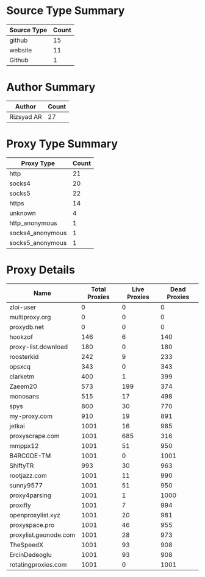 # Source Type Summary

| Source Type | Count |
|-------------|-------|
| github | 15 |
| website | 11 |
| Github | 1 |


# Author Summary

| Author | Count |
|--------|-------|
| Rizsyad AR | 27 |


# Proxy Type Summary

| Proxy Type | Count |
|------------|-------|
| http | 21 |
| socks4 | 20 |
| socks5 | 22 |
| https | 14 |
| unknown | 4 |
| http_anonymous | 1 |
| socks4_anonymous | 1 |
| socks5_anonymous | 1 |


# Proxy Details

| Name | Total Proxies | Live Proxies | Dead Proxies |
|------|---------------|--------------|---------------|
| zloi-user | 0 | 0 | 0 |
| multiproxy.org | 0 | 0 | 0 |
| proxydb.net | 0 | 0 | 0 |
| hookzof | 146 | 6 | 140 |
| proxy-list.download | 180 | 0 | 180 |
| roosterkid | 242 | 9 | 233 |
| opsxcq | 343 | 0 | 343 |
| clarketm | 400 | 1 | 399 |
| Zaeem20 | 573 | 199 | 374 |
| monosans | 515 | 17 | 498 |
| spys | 800 | 30 | 770 |
| my-proxy.com | 910 | 19 | 891 |
| jetkai | 1001 | 16 | 985 |
| proxyscrape.com | 1001 | 685 | 316 |
| mmppx12 | 1001 | 51 | 950 |
| B4RC0DE-TM | 1001 | 0 | 1001 |
| ShiftyTR | 993 | 30 | 963 |
| rootjazz.com | 1001 | 11 | 990 |
| sunny9577 | 1001 | 51 | 950 |
| proxy4parsing | 1001 | 1 | 1000 |
| proxifly | 1001 | 7 | 994 |
| openproxylist.xyz | 1001 | 20 | 981 |
| proxyspace.pro | 1001 | 46 | 955 |
| proxylist.geonode.com | 1001 | 28 | 973 |
| TheSpeedX | 1001 | 93 | 908 |
| ErcinDedeoglu | 1001 | 93 | 908 |
| rotatingproxies.com | 1001 | 0 | 1001 |
